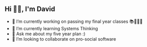 ## Hi 👋🏽, I'm David

<!--
**DavidABest/DavidABest** is a ✨ _special_ ✨ repository because its `README.md` (this file) appears on your GitHub profile.

Here are some ideas to get you started:

- 🔭 I’m currently working on ... 
- 🌱 I’m currently learning ...
- 👯 I’m looking to collaborate on ...
- 🤔 I’m looking for help with ...
- 💬 Ask me about ...
- 📫 How to reach me: ...
- 😄 Pronouns: ...
- ⚡ Fun fact: ... 
-->


- 🔭 I’m currently working on passing my final year classes 📚📖👨‍💻
- 🌱 I’m currently learning Systems Thinking
- 💬 Ask me about my five year plan :)
- 👯 I’m looking to collaborate on pro-social software


